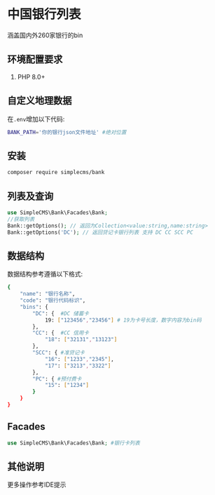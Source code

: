 # 中国银行列表

涵盖国内外260家银行的bin

## 环境配置要求

1. PHP 8.0+

## 自定义地理数据

在```.env```增加以下代码:

```bash
BANK_PATH='你的银行json文件地址' #绝对位置
```

## 安装

```bash
composer require simplecms/bank
```

## 列表及查询

```php
use SimpleCMS\Bank\Facades\Bank; 
//获取列表
Bank::getOptions(); // 返回为Collection<value:string,name:string>
Bank::getOptions('DC'); // 返回贷记卡银行列表 支持 DC CC SCC PC

```

## 数据结构

数据结构参考遵循以下格式:

```bash
{
    "name": "银行名称",
    "code": "银行代码标识",
    "bins": {
        "DC": {  #DC 储蓄卡
            19: ["123456","23456"] # 19为卡号长度，数字内容为bin码
        },
        "CC": {  #CC 信用卡
            "18": ["32131","13123"]
        },
        "SCC": { #准贷记卡
            "16": ["1233","2345"],
            "17": ["3213","3322"]
        },
        "PC": { #预付费卡
            "15": ["1234"]
        }
    }
}
```

## Facades

```php
use SimpleCMS\Bank\Facades\Bank; #银行卡列表 
```

## 其他说明

更多操作参考IDE提示

